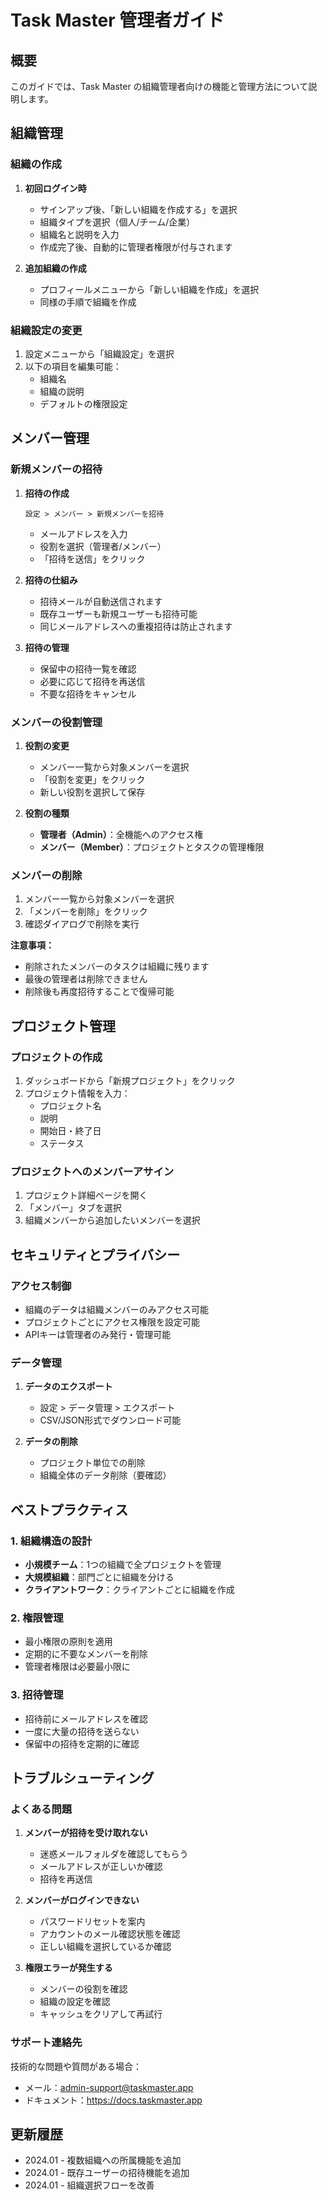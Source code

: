# Task Master 管理者ガイド

## 概要

このガイドでは、Task Master の組織管理者向けの機能と管理方法について説明します。

## 組織管理

### 組織の作成

1. **初回ログイン時**

   - サインアップ後、「新しい組織を作成する」を選択
   - 組織タイプを選択（個人/チーム/企業）
   - 組織名と説明を入力
   - 作成完了後、自動的に管理者権限が付与されます

2. **追加組織の作成**
   - プロフィールメニューから「新しい組織を作成」を選択
   - 同様の手順で組織を作成

### 組織設定の変更

1. 設定メニューから「組織設定」を選択
2. 以下の項目を編集可能：
   - 組織名
   - 組織の説明
   - デフォルトの権限設定

## メンバー管理

### 新規メンバーの招待

1. **招待の作成**

   ```
   設定 > メンバー > 新規メンバーを招待
   ```

   - メールアドレスを入力
   - 役割を選択（管理者/メンバー）
   - 「招待を送信」をクリック

2. **招待の仕組み**

   - 招待メールが自動送信されます
   - 既存ユーザーも新規ユーザーも招待可能
   - 同じメールアドレスへの重複招待は防止されます

3. **招待の管理**
   - 保留中の招待一覧を確認
   - 必要に応じて招待を再送信
   - 不要な招待をキャンセル

### メンバーの役割管理

1. **役割の変更**

   - メンバー一覧から対象メンバーを選択
   - 「役割を変更」をクリック
   - 新しい役割を選択して保存

2. **役割の種類**
   - **管理者（Admin）**：全機能へのアクセス権
   - **メンバー（Member）**：プロジェクトとタスクの管理権限

### メンバーの削除

1. メンバー一覧から対象メンバーを選択
2. 「メンバーを削除」をクリック
3. 確認ダイアログで削除を実行

**注意事項：**

- 削除されたメンバーのタスクは組織に残ります
- 最後の管理者は削除できません
- 削除後も再度招待することで復帰可能

## プロジェクト管理

### プロジェクトの作成

1. ダッシュボードから「新規プロジェクト」をクリック
2. プロジェクト情報を入力：
   - プロジェクト名
   - 説明
   - 開始日・終了日
   - ステータス

### プロジェクトへのメンバーアサイン

1. プロジェクト詳細ページを開く
2. 「メンバー」タブを選択
3. 組織メンバーから追加したいメンバーを選択

## セキュリティとプライバシー

### アクセス制御

- 組織のデータは組織メンバーのみアクセス可能
- プロジェクトごとにアクセス権限を設定可能
- APIキーは管理者のみ発行・管理可能

### データ管理

1. **データのエクスポート**

   - 設定 > データ管理 > エクスポート
   - CSV/JSON形式でダウンロード可能

2. **データの削除**
   - プロジェクト単位での削除
   - 組織全体のデータ削除（要確認）

## ベストプラクティス

### 1. 組織構造の設計

- **小規模チーム**：1つの組織で全プロジェクトを管理
- **大規模組織**：部門ごとに組織を分ける
- **クライアントワーク**：クライアントごとに組織を作成

### 2. 権限管理

- 最小権限の原則を適用
- 定期的に不要なメンバーを削除
- 管理者権限は必要最小限に

### 3. 招待管理

- 招待前にメールアドレスを確認
- 一度に大量の招待を送らない
- 保留中の招待を定期的に確認

## トラブルシューティング

### よくある問題

1. **メンバーが招待を受け取れない**

   - 迷惑メールフォルダを確認してもらう
   - メールアドレスが正しいか確認
   - 招待を再送信

2. **メンバーがログインできない**

   - パスワードリセットを案内
   - アカウントのメール確認状態を確認
   - 正しい組織を選択しているか確認

3. **権限エラーが発生する**
   - メンバーの役割を確認
   - 組織の設定を確認
   - キャッシュをクリアして再試行

### サポート連絡先

技術的な問題や質問がある場合：

- メール：admin-support@taskmaster.app
- ドキュメント：https://docs.taskmaster.app

## 更新履歴

- 2024.01 - 複数組織への所属機能を追加
- 2024.01 - 既存ユーザーの招待機能を追加
- 2024.01 - 組織選択フローを改善
